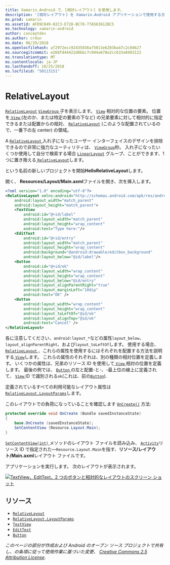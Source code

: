 ```yaml
---
title: Xamarin.Android で、[相対レイアウト] を使用します。
description: '[相対レイアウト] を Xamarin.Android アプリケーションで使用する方法'
ms.prod: xamarin
ms.assetid: AFD9C849-02C3-E728-BC78-77A563612BC5
ms.technology: xamarin-android
author: conceptdev
ms.author: crdun
ms.date: 06/29/2018
ms.openlocfilehash: af2972ecc92435836a75013e6203ba47c2c04627
ms.sourcegitcommit: e268fd44422d0bbc7c944a678e2cc633a0493122
ms.translationtype: MT
ms.contentlocale: ja-JP
ms.lasthandoff: 10/25/2018
ms.locfileid: "50113151"
---
```

# <a name="relativelayout"></a>RelativeLayout

[`RelativeLayout`](https://developer.xamarin.com/api/type/Android.Widget.RelativeLayout/) [ `ViewGroup` ](https://developer.xamarin.com/api/type/Android.Views.ViewGroup/)子を表示します。 [`View`](https://developer.xamarin.com/api/type/Android.Views.View/)
相対的な位置の要素。 位置を[ `View` ](https://developer.xamarin.com/api/type/Android.Views.View/) (左のか、または特定の要素の下など) の兄弟要素に対して相対的に指定できるまたは配置からの相対、 [`RelativeLayout`](https://developer.xamarin.com/api/type/Android.Widget.RelativeLayout/)
(このような配置されているので、一番下の左 center) の領域。

A [ `RelativeLayout` ](https://developer.xamarin.com/api/type/Android.Widget.RelativeLayout/)入れ子になったユーザー インターフェイスのデザインを排除できるので非常に強力なユーティリティは、 [ `ViewGroup`](https://developer.xamarin.com/api/type/Android.Views.ViewGroup/)秒。 入れ子になったいくつか使用して自分で検索する場合 [`LinearLayout`](https://developer.xamarin.com/api/type/Android.Widget.LinearLayout/)
グループ、ことができます、1 つに置き換える[ `RelativeLayout`](https://developer.xamarin.com/api/type/Android.Widget.RelativeLayout/)します。

という名前の新しいプロジェクトを開始**HelloRelativeLayout**します。

開く、 **Resources/Layout/Main.axml**ファイルを開き、次を挿入します。

```xml
<?xml version="1.0" encoding="utf-8"?>
<RelativeLayout xmlns:android="http://schemas.android.com/apk/res/android"
    android:layout_width="match_parent"
    android:layout_height="match_parent">
    <TextView
        android:id="@+id/label"
        android:layout_width="match_parent"
        android:layout_height="wrap_content"
        android:text="Type here:"/>
    <EditText
        android:id="@+id/entry"
        android:layout_width="match_parent"
        android:layout_height="wrap_content"
        android:background="@android:drawable/editbox_background"
        android:layout_below="@id/label"/>
    <Button
        android:id="@+id/ok"
        android:layout_width="wrap_content"
        android:layout_height="wrap_content"
        android:layout_below="@id/entry"
        android:layout_alignParentRight="true"
        android:layout_marginLeft="10dip"
        android:text="OK" />
    <Button
        android:layout_width="wrap_content"
        android:layout_height="wrap_content"
        android:layout_toLeftOf="@id/ok"
        android:layout_alignTop="@id/ok"
        android:text="Cancel" />
</RelativeLayout>
```

各に注意してください、`android:layout_*`などの属性`layout_below`、 `layout_alignParentRight`、および`layout_toLeftOf`します。
使用する場合、 [ `RelativeLayout` ](https://developer.xamarin.com/api/type/Android.Widget.RelativeLayout/)、これらの属性を使用するにはそれぞれを配置する方法を説明する[ `View`](https://developer.xamarin.com/api/type/Android.Views.View/)します。 これらの属性のそれぞれは、別の種類の相対位置を定義します。 いくつかの属性は、兄弟のリソース ID を使用して[ `View` ](https://developer.xamarin.com/api/type/Android.Views.View/)相対の位置を定義します。 最後の例では、 [ `Button` ](https://developer.xamarin.com/api/type/Android.Widget.Button/)の左と配置-と-、-最上位の線上に定義されて、 [ `View` ](https://developer.xamarin.com/api/type/Android.Views.View/) ID で識別される`ok`(これは、前の[`Button`](https://developer.xamarin.com/api/type/Android.Widget.Button/)).

定義されているすべての利用可能なレイアウト属性は[ `RelativeLayout.LayoutParams`](https://developer.xamarin.com/api/type/Android.Widget.RelativeLayout+LayoutParams/)します。

このレイアウトでの負荷になっていることを確認します [`OnCreate()`](https://developer.xamarin.com/api/member/Android.App.Activity.OnCreate/p/Android.OS.Bundle/)
方法:

```csharp
protected override void OnCreate (Bundle savedInstanceState)
{
    base.OnCreate (savedInstanceState);
    SetContentView (Resource.Layout.Main);
}
```

[ `SetContentView(int)` ](https://developer.xamarin.com/api/member/Android.App.Activity.SetContentView/p/System.Int32/)メソッドのレイアウト ファイルを読み込み、 [ `Activity`](https://developer.xamarin.com/api/type/Android.App.Activity/)リソース ID で指定された&mdash;`Resource.Layout.Main`を指す、**リソース/レイアウト/Main.axml**レイアウト ファイルです。

アプリケーションを実行します。 次のレイアウトが表示されます。

[![TextView、EditText、2 つのボタンと相対的なレイアウトのスクリーン ショット](relative-layout-images/helloviews2.png)](relative-layout-images/helloviews2.png#lightbox)


## <a name="resources"></a>リソース

-   [`RelativeLayout`](https://developer.xamarin.com/api/type/Android.Widget.RelativeLayout/)
-   [`RelativeLayout.LayoutParams`](https://developer.xamarin.com/api/type/Android.Widget.RelativeLayout+LayoutParams/)
-   [`TextView`](https://developer.xamarin.com/api/type/Android.Widget.TextView/)
-   [`EditText`](https://developer.xamarin.com/api/type/Android.Widget.EditText/)
-   [`Button`](https://developer.xamarin.com/api/type/Android.Widget.Button/)


*このページの部分が作成および Android のオープン ソース プロジェクトで共有し、の条項に従って使用作業に基づいた変更、*
[*Creative Commons 2.5 Attribution License*](http://creativecommons.org/licenses/by/2.5/).
